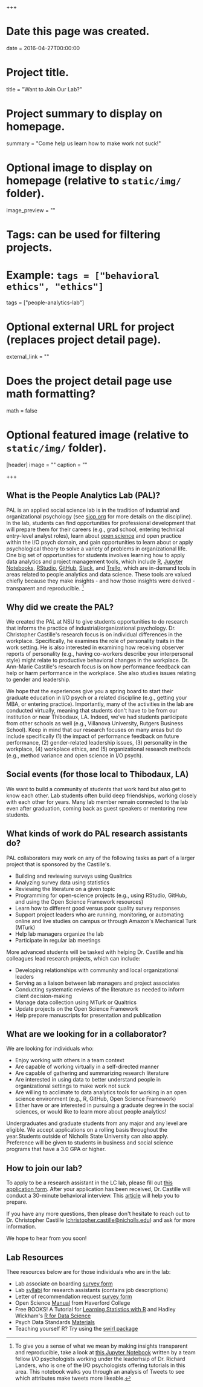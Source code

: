 +++
# Date this page was created.
date = 2016-04-27T00:00:00

# Project title.
title = "Want to Join Our Lab?"

# Project summary to display on homepage.
summary = "Come help us learn how to make work not suck!"

# Optional image to display on homepage (relative to `static/img/` folder).
image_preview = ""

# Tags: can be used for filtering projects.
# Example: `tags = ["behavioral ethics", "ethics"]`
tags = ["people-analytics-lab"]

# Optional external URL for project (replaces project detail page).
external_link = ""

# Does the project detail page use math formatting?
math = false

# Optional featured image (relative to `static/img/` folder).
[header]
image = ""
caption = ""

+++

## What is the People Analytics Lab (PAL)?

PAL is an applied social science lab is in the tradition of industrial and organizational psychology (see [siop.org](https://www.siop.org) for more details on the discipline). In the lab, students can find opportunities for professional development that will prepare them for their careers (e.g., grad school, entering technical entry-level analyst roles), learn about [open science](http://my.siop.org/Publications/TIP/562/ArtMID/18540/ArticleID/711/We-Want-Open-Science-in-I-O-Do-We) and open practice within the I/O psych domain, and gain opportunities to learn about or apply psychological theory to solve a variety of problems in organizational life. One big set of opportunities for students involves learning how to apply data analytics and project management tools, which include [R](https://www.r-project.org/), [Jupyter Notebooks](https://jupyter.org), [RStudio](https://www.rstudio.com/), [GitHub](https://github.com), [Slack](https://slack.com), and [Trello](https://slack.com), which are in-demand tools in areas related to people analytics and data science. These tools are valued chiefly because they make insights - and how those insights were derived - transparent and reproducible. [^1]

[^1]: To give you a sense of what we mean by making insights transparent and reproducible, take a look at [this Jupyter Notebook](https://hub.mybinder.org/user/tnt-lab-siop-20-master-tutorial-tvnnu7tk/lab) written by a team fellow I/O psychologists working under the leaderhsip of Dr. Richard Landers, who is one of the I/O psychologists offering tutorials in this area. This notebook walks you through an analysis of Tweets to see which attributes make tweets more likeable.

## Why did we create the PAL?

We created the PAL at NSU to give students opportunities to do research that informs the practice of industrial/organizational psychology. Dr. Christopher Castille's research focus is on individual differences in the workplace. Specifically, he examines the role of personality traits in the work setting. He is also interested in examining how receiving observer reports of personality (e.g., having co-workers describe your interpersonal style) might relate to productive behavioral changes in the workplace. Dr. Ann-Marie Castille's research focus is on how performance feedback can help or harm performance in the workplace. She also studies issues relating to gender and leadership.

We hope that the experiences give you a spring board to start their graduate education in I/O psych or a related discipline (e.g., getting your MBA, or entering practice). Importantly, many of the activities in the lab are conducted virtually, meaning that students don't have to be from our institution or near Thibodaux, LA. Indeed, we've had students participate from other schools as well (e.g., Villanova University, Rutgers Business School). Keep in mind that our research focuses on many areas but do include specifically (1) the impact of performance feedback on future performance, (2) gender-related leadership issues, (3) personality in the workplace, (4) workplace ethics, and (5) organizational research methods (e.g., method variance and open science in I/O psych). 

## Social events (for those local to Thibodaux, LA)

We want to build a community of students that work hard but also get to know each other. Lab students often build deep friendships, working closely with each other for years. Many lab member remain connected to the lab even after graduation, coming back as guest speakers or mentoring new students.

## What kinds of work do PAL research assistants do?

PAL collaborators may work on any of the following tasks as part of a larger project that is sponsored by the Castille's. 

* Building and reviewing surveys using Qualtrics
* Analyzing survey data using statistics
* Reviewing the literature on a given topic
* Programming for open-science projects (e.g., using RStudio, GitHub, and using the Open Science Framework resources)
* Learn how to different good versus poor quality survey responses
* Support project leaders who are running, monitoring, or automating online and live studies on campus or through Amazon's Mechanical Turk (MTurk)
* Help lab managers organize the lab
* Participate in regular lab meetings

More advanced students will be tasked with helping Dr. Castille and his colleagues lead research projects, which can include:

* Developing relationships with community and local organizational leaders
* Serving as a liaison between lab managers and project associates
* Conducting systematic reviews of the literature as needed to inform client decision-making
* Manage data collection using MTurk or Qualtrics
* Update projects on the Open Science Framework
* Help prepare manuscripts for presentation and publication

## What are we looking for in a collaborator?

We are looking for individuals who:

* Enjoy working with others in a team context
* Are capable of working virtually in a self-directed manner
* Are capable of gathering and summarizing research literature 
* Are interested in using data to better understand people in organizational settings to make work not suck
* Are willing to acclimate to data analytics tools for working in an open science environment (e.g., R, GitHub, Open Science Framework) 
* Either have or are interested in pursuing a graduate degree in the social sciences, or would like to learn more about people analytics! 

Undergraduates and graduate students from any major and any level are eligible. We accept applications on a rolling basis throughout the year.Students outside of Nicholls State University can also apply. Preference will be given to students in business and social science programs that have a 3.0 GPA or higher. 

## How to join our lab?

To apply to be a research assistant in the LC lab, please fill out [this application form](https://forms.gle/VADbPPBKPBcSc4BX8). After your application has been received, Dr. Castille will conduct a 30-minute behavioral interview. This [article](https://www.theladders.com/career-advice/acing-behavioral-interview) will help you to prepare. 

If you have any more questions, then please don't hesitate to reach out to Dr. Christopher Castille (christopher.castille@nicholls.edu) and ask for more information.

We hope to hear from you soon!

## Lab Resources 

Thee resources below are for those individuals who are in the lab:

* Lab associate on boarding [survey form](https://forms.gle/rnBNnmu2HbpsdYQF6)
* Lab [syllabi](https://docs.google.com/document/d/136ErjOM1SNroW-XGtb2x4k9FdZG8FQw5tsHgqR07pXU/edit?usp=sharing) for research assistants (contains job descriptions)
* Letter of recommendation request [survey form](https://forms.gle/LF6cB7iFaBiW5dTg7)
* Open Science [Manual](https://docs.google.com/document/d/1oMkTCEFtOq_DB0eoNiyk-B5QCgL6sVSF5pVvD1ONZDc/mobilebasic#h.pmed3q71ugip) from Haverford College
* Free BOOKS! A Tutorial for [Learning Statistics with R](http://www.fon.hum.uva.nl/paul/lot2015/Navarro2014.pdf) and Hadley Wickham's [R for Data Science](https://r4ds.had.co.nz)
* Psych Data Standards [Materials](https://github.com/psych-ds/psych-DS) 
* Teaching yourself R? Try using the [swirl package](https://swirlstats.com)

